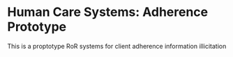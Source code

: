 # Human Care Systems: Adherence Prototype

This is a proptotype RoR systems for client adherence information illicitation
